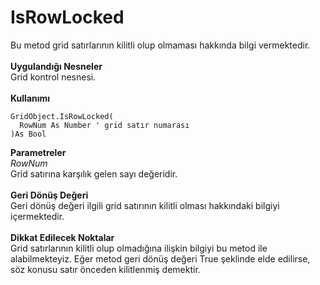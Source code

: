 # IsRowLocked

Bu metod grid satırlarının kilitli olup olmaması hakkında bilgi vermektedir.\
\
**Uygulandığı Nesneler**\
Grid kontrol nesnesi.\
\
**Kullanımı**

```
GridObject.IsRowLocked(
  RowNum As Number ' grid satır numarası
)As Bool
```

**Parametreler**\
_RowNum_\
Grid satırına karşılık gelen sayı değeridir.\
\
**Geri Dönüş Değeri**\
Geri dönüş değeri ilgili grid satırının kilitli olması hakkındaki bilgiyi içermektedir.\
\
**Dikkat Edilecek Noktalar**\
Grid satırlarının kilitli olup olmadığına ilişkin bilgiyi bu metod ile alabilmekteyiz. Eğer metod geri dönüş değeri True şeklinde elde edilirse, söz konusu satır önceden kilitlenmiş demektir.
